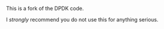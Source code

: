 This is a fork of the DPDK code.

I *strongly* recommend you do not use this for anything serious.

